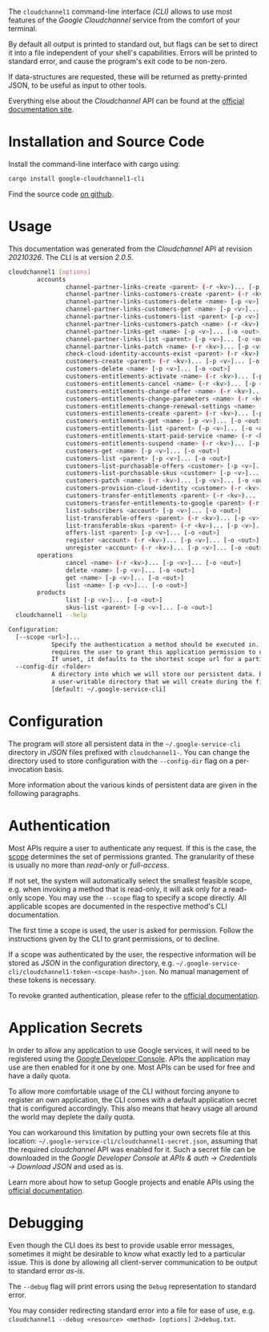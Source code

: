 <!---
DO NOT EDIT !
This file was generated automatically from 'src/mako/cli/README.md.mako'
DO NOT EDIT !
-->
The `cloudchannel1` command-line interface *(CLI)* allows to use most features of the *Google Cloudchannel* service from the comfort of your terminal.

By default all output is printed to standard out, but flags can be set to direct it into a file independent of your shell's
capabilities. Errors will be printed to standard error, and cause the program's exit code to be non-zero.

If data-structures are requested, these will be returned as pretty-printed JSON, to be useful as input to other tools.

Everything else about the *Cloudchannel* API can be found at the
[official documentation site](https://cloud.google.com/channel).

# Installation and Source Code

Install the command-line interface with cargo using:

```bash
cargo install google-cloudchannel1-cli
```

Find the source code [on github](https://github.com/Byron/google-apis-rs/tree/main/gen/cloudchannel1-cli).

# Usage

This documentation was generated from the *Cloudchannel* API at revision *20210326*. The CLI is at version *2.0.5*.

```bash
cloudchannel1 [options]
        accounts
                channel-partner-links-create <parent> (-r <kv>)... [-p <v>]... [-o <out>]
                channel-partner-links-customers-create <parent> (-r <kv>)... [-p <v>]... [-o <out>]
                channel-partner-links-customers-delete <name> [-p <v>]... [-o <out>]
                channel-partner-links-customers-get <name> [-p <v>]... [-o <out>]
                channel-partner-links-customers-list <parent> [-p <v>]... [-o <out>]
                channel-partner-links-customers-patch <name> (-r <kv>)... [-p <v>]... [-o <out>]
                channel-partner-links-get <name> [-p <v>]... [-o <out>]
                channel-partner-links-list <parent> [-p <v>]... [-o <out>]
                channel-partner-links-patch <name> (-r <kv>)... [-p <v>]... [-o <out>]
                check-cloud-identity-accounts-exist <parent> (-r <kv>)... [-p <v>]... [-o <out>]
                customers-create <parent> (-r <kv>)... [-p <v>]... [-o <out>]
                customers-delete <name> [-p <v>]... [-o <out>]
                customers-entitlements-activate <name> (-r <kv>)... [-p <v>]... [-o <out>]
                customers-entitlements-cancel <name> (-r <kv>)... [-p <v>]... [-o <out>]
                customers-entitlements-change-offer <name> (-r <kv>)... [-p <v>]... [-o <out>]
                customers-entitlements-change-parameters <name> (-r <kv>)... [-p <v>]... [-o <out>]
                customers-entitlements-change-renewal-settings <name> (-r <kv>)... [-p <v>]... [-o <out>]
                customers-entitlements-create <parent> (-r <kv>)... [-p <v>]... [-o <out>]
                customers-entitlements-get <name> [-p <v>]... [-o <out>]
                customers-entitlements-list <parent> [-p <v>]... [-o <out>]
                customers-entitlements-start-paid-service <name> (-r <kv>)... [-p <v>]... [-o <out>]
                customers-entitlements-suspend <name> (-r <kv>)... [-p <v>]... [-o <out>]
                customers-get <name> [-p <v>]... [-o <out>]
                customers-list <parent> [-p <v>]... [-o <out>]
                customers-list-purchasable-offers <customer> [-p <v>]... [-o <out>]
                customers-list-purchasable-skus <customer> [-p <v>]... [-o <out>]
                customers-patch <name> (-r <kv>)... [-p <v>]... [-o <out>]
                customers-provision-cloud-identity <customer> (-r <kv>)... [-p <v>]... [-o <out>]
                customers-transfer-entitlements <parent> (-r <kv>)... [-p <v>]... [-o <out>]
                customers-transfer-entitlements-to-google <parent> (-r <kv>)... [-p <v>]... [-o <out>]
                list-subscribers <account> [-p <v>]... [-o <out>]
                list-transferable-offers <parent> (-r <kv>)... [-p <v>]... [-o <out>]
                list-transferable-skus <parent> (-r <kv>)... [-p <v>]... [-o <out>]
                offers-list <parent> [-p <v>]... [-o <out>]
                register <account> (-r <kv>)... [-p <v>]... [-o <out>]
                unregister <account> (-r <kv>)... [-p <v>]... [-o <out>]
        operations
                cancel <name> (-r <kv>)... [-p <v>]... [-o <out>]
                delete <name> [-p <v>]... [-o <out>]
                get <name> [-p <v>]... [-o <out>]
                list <name> [-p <v>]... [-o <out>]
        products
                list [-p <v>]... [-o <out>]
                skus-list <parent> [-p <v>]... [-o <out>]
  cloudchannel1 --help

Configuration:
  [--scope <url>]...
            Specify the authentication a method should be executed in. Each scope
            requires the user to grant this application permission to use it.
            If unset, it defaults to the shortest scope url for a particular method.
  --config-dir <folder>
            A directory into which we will store our persistent data. Defaults to
            a user-writable directory that we will create during the first invocation.
            [default: ~/.google-service-cli]

```

# Configuration

The program will store all persistent data in the `~/.google-service-cli` directory in *JSON* files prefixed with `cloudchannel1-`.  You can change the directory used to store configuration with the `--config-dir` flag on a per-invocation basis.

More information about the various kinds of persistent data are given in the following paragraphs.

# Authentication

Most APIs require a user to authenticate any request. If this is the case, the [scope][scopes] determines the 
set of permissions granted. The granularity of these is usually no more than *read-only* or *full-access*.

If not set, the system will automatically select the smallest feasible scope, e.g. when invoking a
method that is read-only, it will ask only for a read-only scope. 
You may use the `--scope` flag to specify a scope directly. 
All applicable scopes are documented in the respective method's CLI documentation.

The first time a scope is used, the user is asked for permission. Follow the instructions given 
by the CLI to grant permissions, or to decline.

If a scope was authenticated by the user, the respective information will be stored as *JSON* in the configuration
directory, e.g. `~/.google-service-cli/cloudchannel1-token-<scope-hash>.json`. No manual management of these tokens
is necessary.

To revoke granted authentication, please refer to the [official documentation][revoke-access].

# Application Secrets

In order to allow any application to use Google services, it will need to be registered using the 
[Google Developer Console][google-dev-console]. APIs the application may use are then enabled for it
one by one. Most APIs can be used for free and have a daily quota.

To allow more comfortable usage of the CLI without forcing anyone to register an own application, the CLI
comes with a default application secret that is configured accordingly. This also means that heavy usage
all around the world may deplete the daily quota.

You can workaround this limitation by putting your own secrets file at this location: 
`~/.google-service-cli/cloudchannel1-secret.json`, assuming that the required *cloudchannel* API 
was enabled for it. Such a secret file can be downloaded in the *Google Developer Console* at 
*APIs & auth -> Credentials -> Download JSON* and used as is.

Learn more about how to setup Google projects and enable APIs using the [official documentation][google-project-new].


# Debugging

Even though the CLI does its best to provide usable error messages, sometimes it might be desirable to know
what exactly led to a particular issue. This is done by allowing all client-server communication to be 
output to standard error *as-is*.

The `--debug` flag will print errors using the `Debug` representation to standard error.

You may consider redirecting standard error into a file for ease of use, e.g. `cloudchannel1 --debug <resource> <method> [options] 2>debug.txt`.


[scopes]: https://developers.google.com/+/api/oauth#scopes
[revoke-access]: http://webapps.stackexchange.com/a/30849
[google-dev-console]: https://console.developers.google.com/
[google-project-new]: https://developers.google.com/console/help/new/